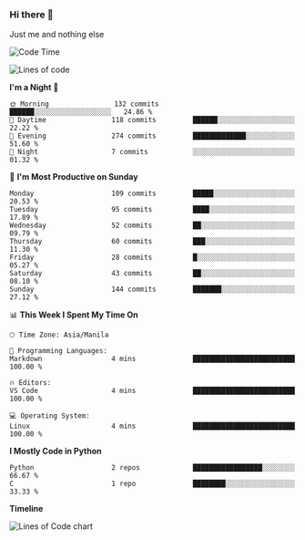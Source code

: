 ### Hi there 👋

Just me and nothing else


<!--START_SECTION:waka-->
![Code Time](http://img.shields.io/badge/Code%20Time-106%20hrs%2026%20mins-blue)

![Lines of code](https://img.shields.io/badge/From%20Hello%20World%20I%27ve%20Written-1.3%20million%20lines%20of%20code-blue)

**I'm a Night 🦉** 

```text
🌞 Morning                132 commits         ██████░░░░░░░░░░░░░░░░░░░   24.86 % 
🌆 Daytime                118 commits         ██████░░░░░░░░░░░░░░░░░░░   22.22 % 
🌃 Evening                274 commits         █████████████░░░░░░░░░░░░   51.60 % 
🌙 Night                  7 commits           ░░░░░░░░░░░░░░░░░░░░░░░░░   01.32 % 
```
📅 **I'm Most Productive on Sunday** 

```text
Monday                   109 commits         █████░░░░░░░░░░░░░░░░░░░░   20.53 % 
Tuesday                  95 commits          ████░░░░░░░░░░░░░░░░░░░░░   17.89 % 
Wednesday                52 commits          ██░░░░░░░░░░░░░░░░░░░░░░░   09.79 % 
Thursday                 60 commits          ███░░░░░░░░░░░░░░░░░░░░░░   11.30 % 
Friday                   28 commits          █░░░░░░░░░░░░░░░░░░░░░░░░   05.27 % 
Saturday                 43 commits          ██░░░░░░░░░░░░░░░░░░░░░░░   08.10 % 
Sunday                   144 commits         ███████░░░░░░░░░░░░░░░░░░   27.12 % 
```


📊 **This Week I Spent My Time On** 

```text
🕑︎ Time Zone: Asia/Manila

💬 Programming Languages: 
Markdown                 4 mins              █████████████████████████   100.00 % 

🔥 Editors: 
VS Code                  4 mins              █████████████████████████   100.00 % 

💻 Operating System: 
Linux                    4 mins              █████████████████████████   100.00 % 
```

**I Mostly Code in Python** 

```text
Python                   2 repos             █████████████████░░░░░░░░   66.67 % 
C                        1 repo              ████████░░░░░░░░░░░░░░░░░   33.33 % 
```



**Timeline**

![Lines of Code chart](https://raw.githubusercontent.com/mauring55/mauring55/main/assets/bar_graph.png)


<!--END_SECTION:waka-->
